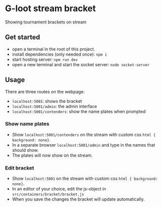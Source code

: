 # G-loot stream bracket

Showing tournament brackets on stream

## Get started
* open a terminal in the root of this project.
* install dependencies (only needed once): `npm i`
* start hosting server: `npm run dev`
* open a new terminal and start the socket server: `node socket-server`

## Usage
There are three routes on the webpage:
* `localhost:5001`: shows the bracket
* `localhost:5001/admin`: the admin interface
* `localhost:5001/contenders`: show the name plates when prompted

### Show name plates
* Show `localhost:5001/contenders` on the stream with custom css `html { background: none}`.
* In a separate browser `localhost:5001/admin` and type in the names that should show.
* The plates will now show on the stream.

### Edit bracket
* Show `localhost:5001` on the stream with custom css `html { background: none}`.
* In an editor of your choice, edit the js-object in `src/containers/bracket/bracket.js`
* When you save the changes the bracket will update automatically.